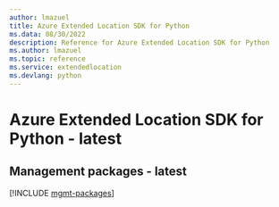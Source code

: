 ```yaml
---
author: lmazuel
title: Azure Extended Location SDK for Python
ms.data: 08/30/2022
description: Reference for Azure Extended Location SDK for Python
ms.author: lmazuel
ms.topic: reference
ms.service: extendedlocation
ms.devlang: python
---
```

# Azure Extended Location SDK for Python - latest

## Management packages - latest
[!INCLUDE [mgmt-packages](extended-location-mgmt-index.md)]